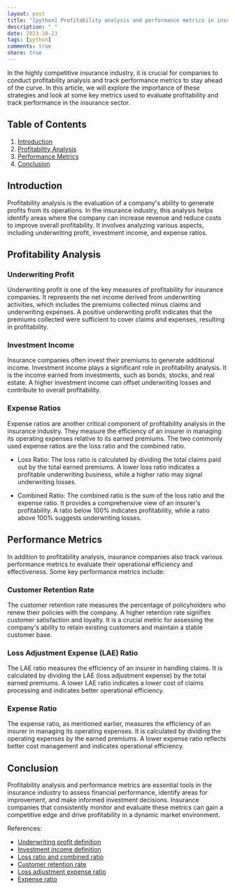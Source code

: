 ```yaml
---
layout: post
title: "[python] Profitability analysis and performance metrics in insurance industry"
description: " "
date: 2023-10-23
tags: [python]
comments: true
share: true
---
```


In the highly competitive insurance industry, it is crucial for companies to conduct profitability analysis and track performance metrics to stay ahead of the curve. In this article, we will explore the importance of these strategies and look at some key metrics used to evaluate profitability and track performance in the insurance sector.

## Table of Contents

1. [Introduction](#introduction)
2. [Profitability Analysis](#profitability-analysis)
3. [Performance Metrics](#performance-metrics)
4. [Conclusion](#conclusion)

## Introduction <a name="introduction"></a>

Profitability analysis is the evaluation of a company's ability to generate profits from its operations. In the insurance industry, this analysis helps identify areas where the company can increase revenue and reduce costs to improve overall profitability. It involves analyzing various aspects, including underwriting profit, investment income, and expense ratios.

## Profitability Analysis <a name="profitability-analysis"></a>

### Underwriting Profit

Underwriting profit is one of the key measures of profitability for insurance companies. It represents the net income derived from underwriting activities, which includes the premiums collected minus claims and underwriting expenses. A positive underwriting profit indicates that the premiums collected were sufficient to cover claims and expenses, resulting in profitability.

### Investment Income

Insurance companies often invest their premiums to generate additional income. Investment income plays a significant role in profitability analysis. It is the income earned from investments, such as bonds, stocks, and real estate. A higher investment income can offset underwriting losses and contribute to overall profitability.

### Expense Ratios

Expense ratios are another critical component of profitability analysis in the insurance industry. They measure the efficiency of an insurer in managing its operating expenses relative to its earned premiums. The two commonly used expense ratios are the loss ratio and the combined ratio.

- Loss Ratio: The loss ratio is calculated by dividing the total claims paid out by the total earned premiums. A lower loss ratio indicates a profitable underwriting business, while a higher ratio may signal underwriting losses.

- Combined Ratio: The combined ratio is the sum of the loss ratio and the expense ratio. It provides a comprehensive view of an insurer's profitability. A ratio below 100% indicates profitability, while a ratio above 100% suggests underwriting losses.

## Performance Metrics <a name="performance-metrics"></a>

In addition to profitability analysis, insurance companies also track various performance metrics to evaluate their operational efficiency and effectiveness. Some key performance metrics include:

### Customer Retention Rate

The customer retention rate measures the percentage of policyholders who renew their policies with the company. A higher retention rate signifies customer satisfaction and loyalty. It is a crucial metric for assessing the company's ability to retain existing customers and maintain a stable customer base.

### Loss Adjustment Expense (LAE) Ratio

The LAE ratio measures the efficiency of an insurer in handling claims. It is calculated by dividing the LAE (loss adjustment expense) by the total earned premiums. A lower LAE ratio indicates a lower cost of claims processing and indicates better operational efficiency.

### Expense Ratio

The expense ratio, as mentioned earlier, measures the efficiency of an insurer in managing its operating expenses. It is calculated by dividing the operating expenses by the earned premiums. A lower expense ratio reflects better cost management and indicates operational efficiency.

## Conclusion <a name="conclusion"></a>

Profitability analysis and performance metrics are essential tools in the insurance industry to assess financial performance, identify areas for improvement, and make informed investment decisions. Insurance companies that consistently monitor and evaluate these metrics can gain a competitive edge and drive profitability in a dynamic market environment.

References:
- [Underwriting profit definition](https://www.investopedia.com/terms/u/underwriting-profit.asp)
- [Investment income definition](https://www.investopedia.com/terms/i/investment-income.asp)
- [Loss ratio and combined ratio](https://www.insuranceopedia.com/definition/2525/loss-ratio-combined-ratio)
- [Customer retention rate](https://www.business-case-analysis.com/customer-retention-rate.html)
- [Loss adjustment expense ratio](https://www.thebalance.com/loss-adjustment-expenses-lae-462677)
- [Expense ratio](https://www.investopedia.com/terms/e/expenseratio.asp)
